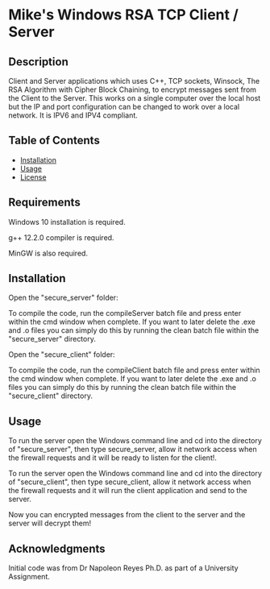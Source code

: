 # Mike's Windows RSA TCP Client / Server

## Description
Client and Server applications which uses C++, TCP sockets, Winsock, The RSA Algorithm with Cipher Block Chaining, to encrypt messages sent from the Client to the Server. This works on a single computer over the local host but the IP and port configuration can be changed to work over a local network. It is IPV6 and IPV4 compliant.

## Table of Contents
- [Installation](#installation)
- [Usage](#usage)
- [License](#license)

## Requirements
Windows 10 installation is required.

g++ 12.2.0 compiler is required.

MinGW is also required.

## Installation
Open the "secure_server" folder: 

To compile the code, run the compileServer batch file and press enter within the cmd window when complete.
If you want to later delete the .exe and .o files you can simply do this by running the clean batch file within the "secure_server" directory.

Open the "secure_client" folder:

To compile the code, run the compileClient batch file and press enter within the cmd window when complete.
If you want to later delete the .exe and .o files you can simply do this by running the clean batch file within the "secure_client" directory.

## Usage

To run the server open the Windows command line and cd into the directory of "secure_server", then type secure_server, allow it network access when the firewall requests and it will be ready to listen for the client!.


To run the server open the Windows command line and cd into the directory of "secure_client", then type secure_client, allow it network access when the firewall requests and it will run the client application and send to the server.

Now you can encrypted messages from the client to the server and the server will decrypt them!


## Acknowledgments

Initial code was from Dr Napoleon Reyes Ph.D. as part of a University Assignment.
